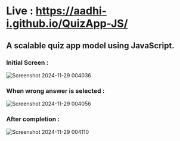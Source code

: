 # Live : https://aadhi-i.github.io/QuizApp-JS/
## A scalable quiz app model using JavaScript.

### Initial Screen : 
![Screenshot 2024-11-29 004036](https://github.com/user-attachments/assets/0f118b7f-7d45-4853-bdc4-346a8e5077b8)



### When wrong answer is selected :
![Screenshot 2024-11-29 004056](https://github.com/user-attachments/assets/2e7cdbd2-9b00-4ecc-ad3a-97e59a99a3ba)



### After completion :
![Screenshot 2024-11-29 004110](https://github.com/user-attachments/assets/ff9841ad-ab01-4b2e-a9e2-79583442048f)
